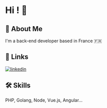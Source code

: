 
# Hi ! 👋


## 🚀 About Me

I'm a back-end developer based in France 🇫🇷

## 🔗 Links

[![linkedin](https://img.shields.io/badge/linkedin-0A66C2?style=for-the-badge&logo=linkedin&logoColor=white)](https://www.linkedin.com/in/edwinvautier)


## 🛠 Skills

PHP, Golang, Node, Vue.js, Angular...

